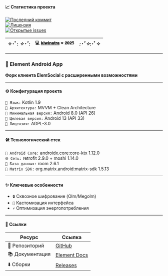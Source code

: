 #### 📈 **Статистика проекта**  
[![Последний коммит](https://img.shields.io/github/last-commit/kiwinatra/Element-Android-App?style=for-the-badge&color=blue)](https://github.com/kiwinatra/Element-Android-App/commits)  
[![Лицензия](https://img.shields.io/github/license/kiwinatra/Element-Android-App?style=for-the-badge&color=green)](https://github.com/kiwinatra/Element-Android-App/blob/main/LICENSE)  
[![Открытые issues](https://img.shields.io/github/issues-raw/kiwinatra/Element-Android-App?style=for-the-badge&color=orange)](https://github.com/kiwinatra/Element-Android-App/issues)  

<div align="center">

| ✧･ﾟ: *✧･ﾟ:* | `💻` [`𝐤𝐢𝐰𝐢𝐧𝐚𝐭𝐫𝐚`](https://github.com/kiwinatra) `❤️` `𝟐𝟎𝟐5` | *:･ﾟ✧*:･ﾟ✧ |
|--------------|-------------------------------------------------|------------|

</div>

---


### 🚀 Element Android App  
**Форк клиента ElemSocial с расширенными возможностями**  

---

#### ⚙️ **Конфигурация проекта**  
`🔹 Язык:` Kotlin 1.9  
`🔹 Архитектура:` MVVM + Clean Architecture  
`🔹 Минимальная версия:` Android 8.0 (API 26)  
`🔹 Целевая версия:` Android 13 (API 33)  
`🔹 Лицензия:` AGPL-3.0  

---

#### 🛠 **Технологический стек**  
`📱 Android Core:` androidx.core:core-ktx 1.12.0  
`🌐 Сеть:` retrofit 2.9.0 + moshi 1.14.0  
`💾 База данных:` room 2.6.1  
`🔐 Matrix SDK:` org.matrix.android:matrix-sdk 1.5.13  

---

#### ✨ **Ключевые особенности**  
- `🔒` Сквозное шифрование (Olm/Megolm)  
- `🎨` Кастомизация интерфейса  
- `⚡` Оптимизация энергопотребления  


---

#### 🔗 **Ссылки**  
| Ресурс | Ссылка |
|--------|--------|
| 📂 Репозиторий | [GitHub](https://github.com/kiwinatra/Element-Android-App) |
| 📚 Документация | [Element Docs](https://elemsocial.com/info/rules) |
| ⬇️ Сборки | [Releases](https://github.com/kiwinatra/Element-Android-App/releases) |
